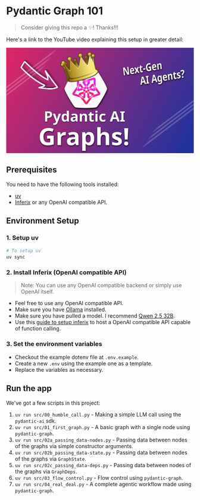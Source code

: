 # Pydantic Graph 101

> Consider giving this repo a ✨! Thanks!!!

Here's a link to the YouTube video explaining this setup in greater detail:

[![Inside Pydantic Graph: A Deep Dive with Code](./assets/Thumbnail.svg)](https://youtu.be/ePp7Gq2bJjE)

## Prerequisites

You need to have the following tools installed:

- [uv](https://docs.astral.sh/uv/)
- [Inferix](https://github.com/YourTechBud/inferix) or any OpenAI compatible API.

## Environment Setup

### 1. Setup uv

```bash
# To setup uv
uv sync
```

### 2. Install Inferix (OpenAI compatible API)

> Note: You can use any OpenAI compatible backend or simply use OpenAI itself.

- Feel free to use any OpenAI compatible API.
- Make sure you have [Ollama](https://ollama.ai/) installed.
- Make sure you have pulled a model. I recommend [Qwen 2.5 32B](https://ollama.com/library/qwen2.5:32b).
- Use this [guide to setup inferix](https://github.com/YourTechBud/inferix) to host a OpenAI compatible API capable of function calling.

### 3. Set the environment variables

- Checkout the example dotenv file at `.env.example`.
- Create a new `.env` using the example one as a template.
- Replace the variables as necessary.

## Run the app

We've got a few scripts in this project:

1. `uv run src/00_humble_call.py` - Making a simple LLM call using the `pydantic-ai` sdk.
2. `uv run src/01_first_graph.py` - A basic graph with a single node using `pydantic-graph`.
3. `uv run src/02a_passing_data-nodes.py` - Passing data between nodes of the graphs via simple constructor arguments.
4. `uv run src/02b_passing_data-state.py` - Passing data between nodes of the graphs via `GraphState`.
5. `uv run src/02c_passing_data-deps.py` - Passing data between nodes of the graphs via `GraphDeps`.
6. `uv run src/03_flow_control.py` - Flow control using `pydantic-graph`.
7. `uv run src/04_real_deal.py` - A complete agentic workflow made using `pydantic-graph`.
